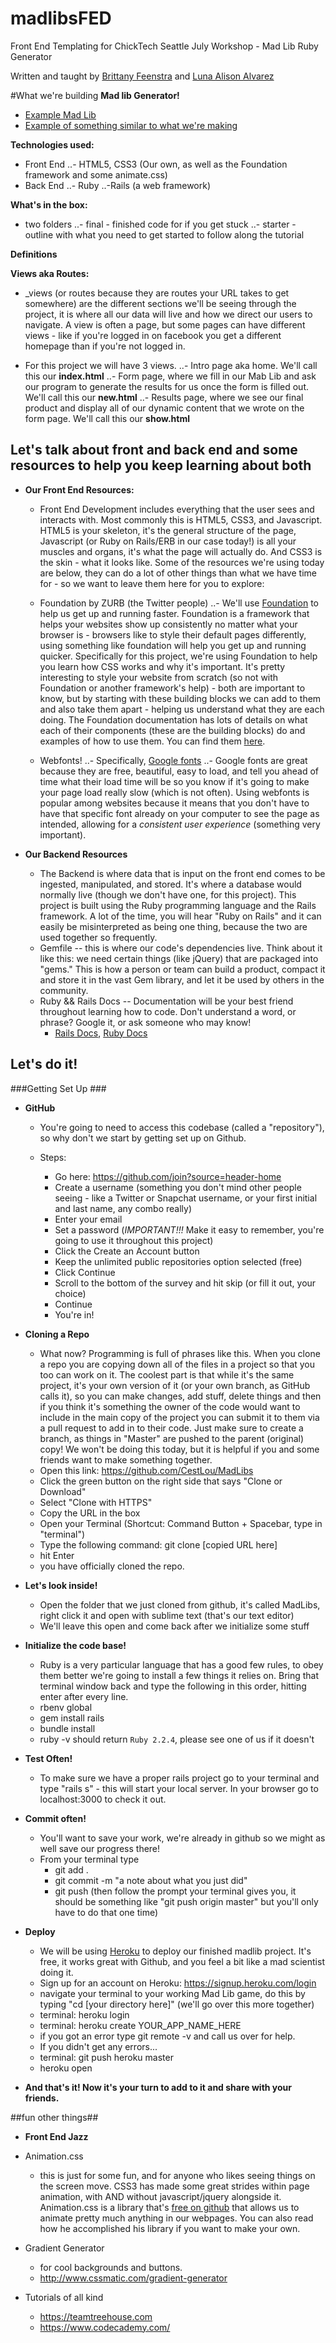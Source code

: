 # madlibsFED
Front End Templating for ChickTech Seattle July Workshop - Mad Lib Ruby Generator

Written and taught by [Brittany Feenstra](https://github.com/brittanyirl) and [Luna Alison Alvarez](https://github.com/cestlou)


#What we're building
**Mad lib Generator!**
- <a href="http://cdn.rainbowresource.netdna-cdn.com/products/032883i1.jpg">Example Mad Lib</a>
- <a href="http://www.redkid.net/madlibs/">Example of something similar to what we're making</a>



**Technologies used:**
- Front End
..- HTML5, CSS3 (Our own, as well as the Foundation framework and some animate.css)
- Back End
..- Ruby
..-Rails (a web framework)

**What's in the box:**
- two folders
..- final - finished code for if you get stuck
..- starter - outline with what you need to get started to follow along the tutorial

**Definitions**

**Views aka Routes:**
- _views (or routes because they are routes your URL takes to get somewhere) are the different sections we'll be seeing through the project, it is where all our data will live and how we direct our users to navigate. A view is often a page, but some pages can have different views - like if you're logged in on facebook you get a different homepage than if you're not logged in.

- For this project we will have 3 views.
	..- Intro page aka home. We'll call this our **index.html**
	..- Form page, where we fill in our Mab Lib and ask our program to generate the results for us once the form is filled out. We'll call this our **new.html**
	..- Results page, where we see our final product and display all of our dynamic content that we wrote on the form page. We'll call this our **show.html**

## Let's talk about front and back end and some resources to help you keep learning about both ##

- **Our Front End Resources:**
	- Front End Development includes everything that the user sees and interacts with. Most commonly this is HTML5, CSS3, and Javascript. HTML5 is your skeleton, it's the general structure of the page, Javascript (or Ruby on Rails/ERB in our case today!) is all your muscles and organs, it's what the page will actually do. And CSS3 is the skin - what it looks like.  Some of the resources we're using today are below, they can do a lot of other things than what we have time for - so we want to leave them here for you to explore:
	- Foundation by ZURB (the Twitter people)
	..- We'll use <a href="http://foundation.zurb.com/">Foundation</a> to help us get up and running faster. Foundation is a framework that helps your websites show up consistently no matter what your browser is - browsers like to style their default pages differently, using something like foundation will help you get up and running quicker. Specifically for this project, we're using Foundation to help you learn how CSS works and why it's important. It's pretty interesting to style your website from scratch (so not with Foundation or another framework's help) - both are important to know, but by starting with these building blocks we can add to them and also take them apart - helping us understand what they are each doing. The Foundation documentation has lots of details on what each of their components (these are the building blocks) do and examples of how to use them. You can find them <a href="http://foundation.zurb.com/sites/docs/">here</a>.

	- Webfonts!
	..- Specifically, <a href="https://www.google.com/fonts#">Google fonts</a>
	..- Google fonts are great because they are free, beautiful, easy to load, and tell you ahead of time what their load time will be so you know if it's going to make your page load really slow (which is not often). Using webfonts is popular among websites because it means that you don't have to have that specific font already on your computer to see the page as intended, allowing for a _consistent user experience_ (something very important).



- **Our Backend Resources**
	- The Backend is where data that is input on the front end comes to be ingested, manipulated, and stored. It's where a database would normally live (though we don't have one, for this project). This project is built using the Ruby programming language and the Rails framework. A lot of the time, you will hear "Ruby on Rails" and it can easily be misinterpreted as being one thing, because the two are used together so frequently.
	- Gemfile -- this is where our code's dependencies live. Think about it like this: we need certain things (like jQuery) that are packaged into "gems." This is how a person or team can build a product, compact it and store it in the vast Gem library, and let it be used by others in the community.
	- Ruby && Rails Docs -- Documentation will be your best friend throughout learning how to code. Don't understand a word, or phrase? Google it, or ask someone who may know!
      - [Rails Docs](http://guides.rubyonrails.org/), [Ruby Docs](https://www.ruby-lang.org/en/documentation/)

## Let's do it! ##

###Getting Set Up ###

- **GitHub**
	- You're going to need to access this codebase (called a "repository"), so why don't we start by getting set up on Github.

	- Steps:
		- Go here: https://github.com/join?source=header-home
		- Create a username (something you don't mind other people seeing - like a Twitter or Snapchat username, or your first initial and last name, any combo really)
		- Enter your email
		- Set a password (*IMPORTANT!!!* Make it easy to remember, you're going to use it throughout this project)
		- Click the Create an Account button
		- Keep the unlimited public repositories option selected (free)
		- Click Continue
		- Scroll to the bottom of the survey and hit skip (or fill it out, your choice)
		- Continue
		- You're in!
- **Cloning a Repo**

	- What now? Programming is full of phrases like this. When you clone a repo you are copying down all of the files in a project so that you too can work on it. The coolest part is that while it's the same project, it's your own version of it (or your own branch, as GitHub calls it), so you can make changes, add stuff, delete things and then if you think it's something the owner of the code would want to include in the main copy of the project you can submit it to them via a pull request to add in to their code. Just make sure to create a branch, as things in "Master" are pushed to the parent (original) copy! We won't be doing this today, but it is helpful if you and some friends want to make something together.
	- Open this link: https://github.com/CestLou/MadLibs
	- Click the green button on the right side that says "Clone or Download"
	- Select "Clone with HTTPS"
	- Copy the URL in the box
	- Open your Terminal (Shortcut: Command Button + Spacebar, type in "terminal")
	- Type the following command: git clone [copied URL here]
	- hit Enter
	- you have officially cloned the repo.
- **Let's look inside!**
	- Open the folder that we just cloned from github, it's called MadLibs, right click it and open with sublime text (that's our text editor)
	- We'll leave this open and come back after we initialize some stuff
- **Initialize the code base!**
	- Ruby is a very particular language that has a good few rules, to obey them better we're going to install a few things it relies on. Bring that terminal window back and type the following in this order, hitting enter after every line.
	- rbenv global
	- gem install rails
	- bundle install
	- ruby -v should return `Ruby 2.2.4`, please see one of us if it doesn't

- **Test Often!**
	- To make sure we have a proper rails project go to your terminal and type "rails s" - this will start your local server. In your browser go to localhost:3000 to check it out.
- **Commit often!**
	- You'll want to save your work, we're already in github so we might as well save our progress there!
	- From your terminal type
		- git add .
		- git commit -m "a note about what you just did"
		- git push (then follow the prompt your terminal gives you, it should be something like "git push origin master" but you'll only have to do that one time)

- **Deploy**
	- We will be using <a href="https://www.heroku.com/">Heroku</a> to deploy our finished madlib project. It's free, it works great with Github, and you feel a bit like a mad scientist doing it.
	- Sign up for an account on Heroku: https://signup.heroku.com/login
	- navigate your terminal to your working Mad Lib game, do this by typing "cd [your directory here]" (we'll go over this more together)
	- terminal: heroku login
	- terminal: heroku create YOUR_APP_NAME_HERE
	- if you got an error type git remote -v and call us over for help.
	- If you didn't get any errors...
	- terminal: git push heroku master
	- heroku open

- **And that's it! Now it's your turn to add to it and share with your friends.**


##fun other things##

- **Front End Jazz**

- Animation.css
	- this is just for some fun, and for anyone who likes seeing things on the screen move. CSS3 has made some great strides within page animation, with AND without javascript/jquery alongside it. Animation.css is a library that's <a href="https://github.com/daneden/animate.css">free on github</a> that allows us to animate pretty much anything in our webpages. You can also read how he accomplished his library if you want to make your own.
- Gradient Generator
	- for cool backgrounds and buttons.
	- http://www.cssmatic.com/gradient-generator
- Tutorials of all kind
	- https://teamtreehouse.com
	- https://www.codecademy.com/
